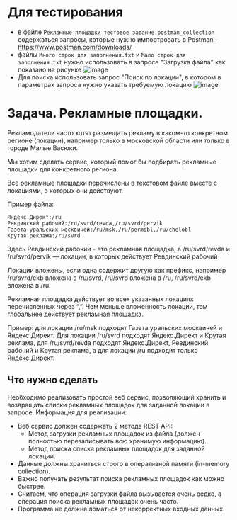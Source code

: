 # Для тестирования

 - в файле ```Рекламные площадки тестовое задание.postman_collection``` содержаться запросы, которые нужно импортровать в Postman - https://www.postman.com/downloads/
 - файлы ```Много строк для заполнения.txt``` и ```Мало строк для заполнения.txt``` нужно использовать в запросе "Загрузка файла" как показано на рисунке
![image](https://github.com/user-attachments/assets/5fd11054-b146-4fff-aba2-d20ed3cbafd5)
 - Для поиска использовать запрос "Поиск по локации", в котором в параметрах запроса нужно указать требуемую локацию
![image](https://github.com/user-attachments/assets/a86de101-8d6b-4672-88cd-87c2794cfb55)


# Задача. Рекламные площадки.
Рекламодатели часто хотят размещать рекламу в каком-то конкретном регионе (локации), например только в московской области или только в городе Малые Васюки.

Мы хотим сделать сервис, который помог бы подбирать рекламные площадки для конкретного региона. 

Все рекламные площадки перечислены в текстовом файле вместе с локациями, в которых они действуют.

Пример файла:
```
Яндекс.Директ:/ru
Ревдинский рабочий:/ru/svrd/revda,/ru/svrd/pervik
Газета уральских москвичей:/ru/msk,/ru/permobl,/ru/chelobl
Крутая реклама:/ru/svrd
```

Здесь Ревдинский рабочий - это рекламная площадка, a /ru/svrd/revda и /ru/svrd/pervik — локации, в которых действует Ревдинский рабочий

Локации вложены, если одна содержит другую как префикс, например /ru/svrd/ekb вложена в /ru/svrd, /ru/svrd вложена в /ru, /ru/svrd/ekb вложена в /ru.

Рекламная площадка действует во всех указанных локациях перечисленных через “,”. Чем меньше вложенность локации, тем глобальнее действует рекламная площадка.

Пример: для локации /ru/msk подходят Газета уральских москвичей и Яндекс.Директ. Для локации /ru/svrd подходят Яндекс.Директ и Крутая реклама, для /ru/svrd/revda подходят Яндекс.Директ,  Ревдинский рабочий и Крутая реклама, а для локации /ru подходит только Яндекс.Директ.

## Что нужно сделать
Необходимо реализовать простой веб сервис, позволяющий хранить и возвращать списки рекламных площадок для заданной локации в запросе. 
Информация для реализации:
- Веб сервис должен содержать 2 метода REST API:
  - Метод загрузки рекламных площадок из файла (должен полностью перезаписывать всю хранимую информацию).
  - Метод поиска списка рекламных площадок для заданной локации.
- Данные должны храниться строго в оперативной памяти (in-memory collection).
- Важно получать результат поиска рекламных площадок как можно быстрее.
- Считаем, что операция загрузки файла вызывается очень редко, а операция поиска рекламных площадок очень часто.
- Программа не должна ломаться от некорректных входных данных.
